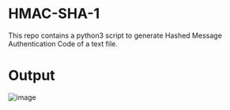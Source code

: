 # HMAC-SHA-1
This repo contains a python3 script to generate Hashed Message Authentication Code of a text file. 

# Output

![image](https://user-images.githubusercontent.com/75529175/158019410-fea4fd60-cc0c-4cae-b7e1-8f67259b55f8.png)

